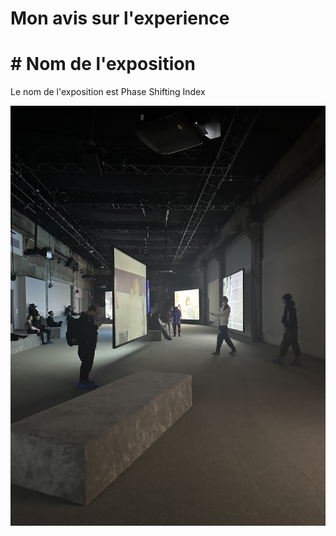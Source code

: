 # Mon avis sur l'experience

# # Nom de l'exposition
Le nom de l'exposition est Phase Shifting Index

![photos](photos/arriere_salle.jpg)
